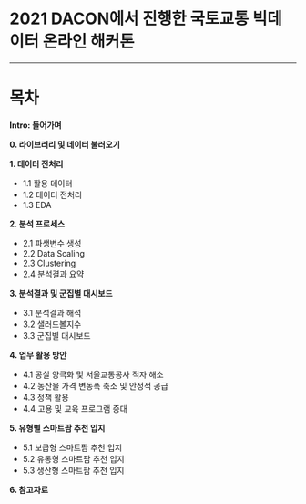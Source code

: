 # 2021 DACON에서 진행한 국토교통 빅데이터 온라인 해커톤  
---
# 목차

**Intro: 들어가며**
    
**0. 라이브러리 및 데이터 불러오기** <br>
    
**1. 데이터 전처리** <br>
* 1.1 활용 데이터 
* 1.2 데이터 전처리
* 1.3 EDA

**2. 분석 프로세스** <br>
* 2.1 파생변수 생성 
* 2.2 Data Scaling
* 2.3 Clustering 
* 2.4 분석결과 요약
    
**3. 분석결과 및 군집별 대시보드** <br>
* 3.1 분석결과 해석
* 3.2 샐러드볼지수
* 3.3 군집별 대시보드
    
**4. 업무 활용 방안** <br>
* 4.1 공실 양극화 및 서울교통공사 적자 해소 
* 4.2 농산물 가격 변동폭 축소 및 안정적 공급
* 4.3 정책 활용 
* 4.4 고용 및 교육 프로그램 증대 
    
**5. 유형별 스마트팜 추천 입지** <br>
* 5.1 보급형 스마트팜 추천 입지
* 5.2 유통형 스마트팜 추천 입지
* 5.3 생산형 스마트팜 추천 입지
    
**6. 참고자료**    
